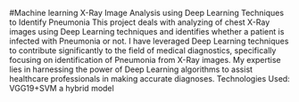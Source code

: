 #Machine learning
X-Ray Image Analysis using Deep Learning Techniques to Identify Pneumonia
This project deals with analyzing of chest X-Ray images using Deep Learning techniques and identifies whether a patient is infected with Pneumonia or not.
I have leveraged Deep Learning techniques to contribute significantly to the field of medical diagnostics, specifically focusing on identification of Pneumonia from X-Ray images.
My expertise lies in harnessing the power of Deep Learning algorithms to assist healthcare professionals in making accurate diagnoses.
Technologies Used: VGG19+SVM a hybrid model

